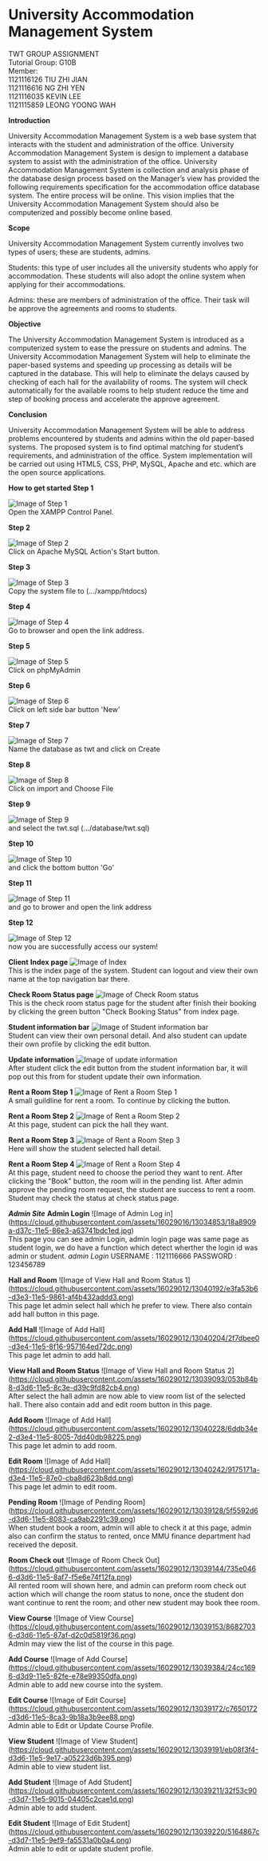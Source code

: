 # University Accommodation Management System
TWT GROUP ASSIGNMENT <br>
Tutorial Group: G10B <br>
Member: <br>
1121116126 TIU ZHI JIAN <br>
1121116616 NG ZHI YEN <br>
1121116035 KEVIN LEE <br>
1121115859 LEONG YOONG WAH

**Introduction**

University Accommodation Management System is a web base system that interacts with the student and administration of the office. University Accommodation Management System is design to implement a database system to assist with the administration of the office. University Accommodation Management System is collection and analysis phase of the database design process based on the Manager’s view has provided the following requirements specification for the accommodation office database system. The entire process will be online. This vision implies that the University Accommodation Management System should also be computerized and possibly become online based.

**Scope**

University Accommodation Management System currently involves two types of users; these are students, admins.

Students: this type of user includes all the university students who apply for accommodation. These students will also adopt the 
online system when applying for their accommodations. 

Admins: these are members of administration of the office. Their task will be approve the agreements and rooms to students. 

**Objective**

The University Accommodation Management System is introduced as a computerized system to ease the pressure on students and admins. The University Accommodation Management System will help to eliminate the paper-based systems and speeding up processing as details will be captured in the database. This will help to eliminate the delays caused by checking of each hall for the availability of rooms. The system will check automatically for the available rooms to help student reduce the time and step of booking process and accelerate the approve agreement.

**Conclusion**

University Accommodation Management System will be able to address problems encountered by students and admins within the old paper-based systems. The proposed system is to find optimal matching for student’s requirements, and administration of the office. System implementation will be carried out using HTML5, CSS, PHP, MySQL, Apache and etc. which are the open source applications. 

**How to get started**
**Step 1**

![Image of Step 1](https://cloud.githubusercontent.com/assets/16029016/13034850/18815796-d37c-11e5-93dc-88c876dcebbc.jpg)<br>
Open the XAMPP Control Panel.<br>

**Step 2**

![Image of Step 2](https://cloud.githubusercontent.com/assets/16029016/13034851/188362d4-d37c-11e5-949e-e51d4d3ebb5f.jpg)<br>
Click on Apache MySQL Action's Start button.<br>

**Step 3**

![Image of Step 3](https://cloud.githubusercontent.com/assets/16029016/13034849/187654ae-d37c-11e5-9972-268ee7bdd412.jpg)<br>
Copy the system file to (.../xampp/htdocs)<br>

**Step 4**

![Image of Step 4](https://cloud.githubusercontent.com/assets/16029016/13034854/18ae787a-d37c-11e5-9f27-9af8b1b4e85e.jpg)<br>
Go to browser and open the link address.<br>

**Step 5**

![Image of Step 5](https://cloud.githubusercontent.com/assets/16029016/13034855/18b5b586-d37c-11e5-879a-c8acf7395c16.jpg)<br>
Click on phpMyAdmin<br>

**Step 6**

![Image of Step 6](https://cloud.githubusercontent.com/assets/16029016/13034856/18bdb7c2-d37c-11e5-9571-921edd62838c.jpg)<br>
Click on left side bar button 'New'<br>

**Step 7**

![Image of Step 7](https://cloud.githubusercontent.com/assets/16029016/13034859/19422552-d37c-11e5-84be-4d7878263074.jpg)<br>
Name the database as twt and click on Create<br>

**Step 8**

![Image of Step 8](https://cloud.githubusercontent.com/assets/16029016/13034860/19536de4-d37c-11e5-983b-5946a62b2fa2.jpg)<br>
Click on import and Choose File<br>

**Step 9**

![Image of Step 9](https://cloud.githubusercontent.com/assets/16029016/13034857/18db5606-d37c-11e5-8283-a38e658def45.jpg)<br>
and select the twt.sql (.../database/twt.sql)<br>

**Step 10**

![Image of Step 10](https://cloud.githubusercontent.com/assets/16029016/13034858/18e1e4b2-d37c-11e5-9117-e6c36a56ecb6.jpg)<br>
and click the bottom button 'Go'<br>

**Step 11**

![Image of Step 11](https://cloud.githubusercontent.com/assets/16029016/13034852/188e51da-d37c-11e5-96f9-fc1117f5f608.jpg)<br>
and go to brower and open the link address<br>

**Step 12**

![Image of Step 12](https://cloud.githubusercontent.com/assets/16029016/13034853/18a8909a-d37c-11e5-86e3-a63741bdc1ed.jpg)<br>
now you are successfully access our system!<br>

**Client**
**Index page**
![Image of Index](https://cloud.githubusercontent.com/assets/16029015/13035897/0e767f56-d395-11e5-8ba0-9c173fc4c21b.PNG)<br>
This is the index page of the system. Student can logout and view their own name at the top navigation bar there. 

**Check Room Status page**
![Image of Check Room status](https://cloud.githubusercontent.com/assets/16029015/13035912/1f6a8096-d395-11e5-8dd4-645b398c6c3f.PNG)<br>
This is the check room status page for the student after finish their booking by clicking the green button "Check Booking Status" from index page. 

**Student information bar**
![Image of Student information bar](https://cloud.githubusercontent.com/assets/16029015/13035900/122d9e72-d395-11e5-94fc-8ed2eba03608.PNG)<br>
Student can view their own personal detail. And also student can update their own profile by clicking the edit button.

**Update information**
![Image of update information](https://cloud.githubusercontent.com/assets/16029015/13035901/13dc4408-d395-11e5-9529-eb763762deeb.PNG)<br>
After student click the edit button from the student information bar, it will pop out this from for student update their own information.

**Rent a Room Step 1**
![Image of Rent a Room Step 1](https://cloud.githubusercontent.com/assets/16029015/13035904/154d0174-d395-11e5-8735-8c21465e0e79.PNG)<br>
A small guildline for rent a room. To continue by clicking the button.

**Rent a Room Step 2**
![Image of Rent a Room Step 2](https://cloud.githubusercontent.com/assets/16029015/13035905/178195fe-d395-11e5-8d97-01463eaef412.PNG)<br>
At this page, student can pick the hall they want.

**Rent a Room Step 3**
![Image of Rent a Room Step 3](https://cloud.githubusercontent.com/assets/16029015/13035910/19f26340-d395-11e5-9d2f-6a4ea7ad7855.PNG)<br>
Here will show the student selected hall detail.

**Rent a Room Step 4**
![Image of Rent a Room Step 4](https://cloud.githubusercontent.com/assets/16029015/13035911/1d09488c-d395-11e5-8710-58009e385607.PNG)<br>
At this page, student need to choose the period they want to rent. After clicking the "Book" button, the room will in the pending list. After admin approve the pending room request, the student are success to rent a room. Student may check the status at check status page. 

***Admin Site***
**Admin Login**
![Image of Admin Log in] (https://cloud.githubusercontent.com/assets/16029016/13034853/18a8909a-d37c-11e5-86e3-a63741bdc1ed.jpg)
<br>
This page you can see admin Login, admin login page was same page as student login, we do have a function which detect wherther the login id was admin or student.
*admin Login*
USERNAME : 1121116666
PASSWORD : 123456789

**Hall and Room**
![Image of View Hall and Room Status 1] (https://cloud.githubusercontent.com/assets/16029012/13040192/e3fa53b6-d3e3-11e5-9861-af4b432addd3.png)
<br>
This page let admin select hall which he prefer to view. There also contain add hall button in this page.

**Add Hall**
![Image of Add Hall] (https://cloud.githubusercontent.com/assets/16029012/13040204/2f7dbee0-d3e4-11e5-8f16-957164ed72dc.png)
<br>
This page let admin to add hall.

**View Hall and Room Status**
![Image of View Hall and Room Status 2] (https://cloud.githubusercontent.com/assets/16029012/13039093/053b84b8-d3d6-11e5-8c3e-d39c9fd82cb4.png)
<br>
After select the hall admin are now able to view room list of the selected hall. There also contain add and edit room button in this page.

**Add Room**
![Image of Add Hall] (https://cloud.githubusercontent.com/assets/16029012/13040228/6ddb34e2-d3e4-11e5-8005-7dd40db98225.png)
<br>
This page let admin to add room.

**Edit Room**
![Image of Add Hall] (https://cloud.githubusercontent.com/assets/16029012/13040242/9175171a-d3e4-11e5-87e0-cba8d623b8dd.png)
<br>
This page let admin to edit room.

**Pending Room**
![Image of Pending Room] (https://cloud.githubusercontent.com/assets/16029012/13039128/5f5592d6-d3d6-11e5-8083-ca9ab2291c39.png)
<br>
When student book a room, admin will able to check it at this page, admin also can confirm the status to rented, once MMU finance department had received the deposit.

**Room Check out**
![Image of Room Check Out] (https://cloud.githubusercontent.com/assets/16029012/13039144/735e0466-d3d6-11e5-8af7-f5e6e74f12fa.png)
<br>
All rented room will shown here, and admin can preform room check out action which will change the room status to none, once the student don want continue to rent the room; and other new student may book thee room.

**View Course**
![Image of View Course] (https://cloud.githubusercontent.com/assets/16029012/13039153/86827036-d3d6-11e5-87af-d2c0d5819f36.png)
<br>
Admin may view the list of the course in this page.

**Add Course**
![Image of Add Course] (https://cloud.githubusercontent.com/assets/16029012/13039384/24cc1696-d3d9-11e5-82fe-e78e99350dfa.png)
<br>
Admin able to add new course into the system.

**Edit Course**
![Image of Edit Course] (https://cloud.githubusercontent.com/assets/16029012/13039172/c7650172-d3d6-11e5-8ca3-9b18a3b9ee88.png)
<br>
Admin able to Edit or Update Course Profile.

**View Student**
![Image of View Student] (https://cloud.githubusercontent.com/assets/16029012/13039191/eb08f3f4-d3d6-11e5-9e17-a05223d6b395.png)
<br>
Admin able to view student list.

**Add Student**
![Image of Add Student] (https://cloud.githubusercontent.com/assets/16029012/13039211/32f53c90-d3d7-11e5-9015-04405c2cae1d.png)
<br>
Admin able to add student.

**Edit Student**
![Image of Edit Student] (https://cloud.githubusercontent.com/assets/16029012/13039220/5164867c-d3d7-11e5-9ef9-fa5531a0b0a4.png)
<br>
Admin able to edit or update student profile.

